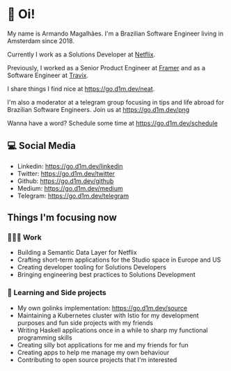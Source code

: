 # :wave: Oi!

My name is Armando Magalhães. I'm a Brazilian Software Engineer living in Amsterdam since 2018.

Currently I work as a Solutions Developer at [Netflix](https://jobs.netflix.com/teams/).

Previously, I worked as a Senior Product Engineer at [Framer](https://framer.com) and as a Software Engineer at [Travix](https://travix.com).

I share things I find nice at https://go.d1m.dev/neat.

I'm also a moderator at a telegram group focusing in tips and life abroad for Brazilian Software Engineers. Join us at https://go.d1m.dev/png

Wanna have a word? Schedule some time at https://go.d1m.dev/schedule

## 💻 Social Media

 - Linkedin: https://go.d1m.dev/linkedin
 - Twitter: https://go.d1m.dev/twitter
 - Github: https://go.d1m.dev/github
 - Medium: https://go.d1m.dev/medium
 - Telegram: https://go.d1m.dev/telegram

## Things I'm focusing now

### 👨🏽‍💻 Work

 - Building a Semantic Data Layer for Netflix
 - Crafting short-term applications for the Studio space in Europe and US
 - Creating developer tooling for Solutions Developers
 - Bringing engineering best practices to Solutions Development

### 📖  Learning and Side projects

 - My own golinks implementation: https://go.d1m.dev/source
 - Maintaining a Kubernetes cluster with Istio for my development purposes and fun side projects with my friends
 - Writing Haskell applications once in a while to sharp my functional programming skills
 - Creating silly bot applications for me and my friends for fun
 - Creating apps to help me manage my own behaviour
 - Contributing to open source projects that I'm interested
